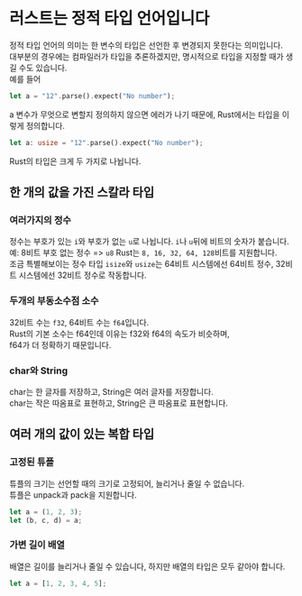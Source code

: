 # 러스트는 정적 타입 언어입니다

정적 타입 언어의 의미는 한 변수의 타입은 선언한 후 변경되지 못한다는 의미입니다.  
대부분의 경우에는 컴파일러가 타입을 추론하겠지만, 명시적으로 타입을 지정할 때가 생길 수도 있습니다.  
예를 들어

```rs
let a = "12".parse().expect("No number");
```

a 변수가 무엇으로 변할지 정의하지 않으면 에러가 나기 때문에, Rust에서는 타입을 이렇게 정의합니다.

```rs
let a: usize = "12".parse().expect("No number");
```

Rust의 타입은 크게 두 가지로 나뉩니다.

## 한 개의 값을 가진 스칼라 타입

### 여러가지의 정수

정수는 부호가 있는 `i`와 부호가 없는 `u`로 나뉩니다.
`i`나 `u`뒤에 비트의 숫자가 붙습니다. 예: 8비트 부호 없는 정수 => `u8`
Rust는 `8, 16, 32, 64, 128`비트를 지원합니다.  
조금 특별해보이는 정수 타입 `isize`와 `usize`는 64비트 시스템에선 64비트 정수, 32비트 시스템에선 32비트 정수로 작동합니다.

### 두개의 부동소수점 소수

32비트 수는 `f32`, 64비트 수는 `f64`입니다.  
Rust의 기본 소수는 f64인데 이유는 f32와 f64의 속도가 비슷하며,  
f64가 더 정확하기 때문입니다.

### char와 String

char는 한 글자를 저장하고, String은 여러 글자를 저장합니다.  
char는 작은 따옴표로 표현하고, String은 큰 따옴표로 표현합니다.

## 여러 개의 값이 있는 복합 타입

### 고정된 튜플

튜플의 크기는 선언할 때의 크기로 고정되어, 늘리거나 줄일 수 없습니다.  
튜플은 unpack과 pack을 지원합니다.

```rs
let a = (1, 2, 3);
let (b, c, d) = a;
```

### 가변 길이 배열

배열은 길이를 늘리거나 줄일 수 있습니다, 하지만 배열의 타입은 모두 같아야 합니다.

```rs
let a = [1, 2, 3, 4, 5];
```

